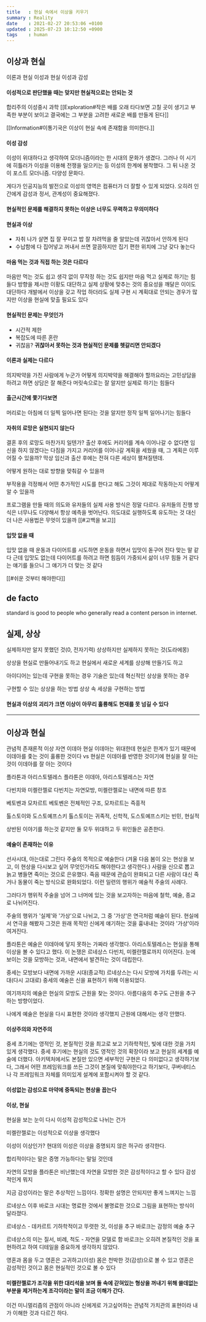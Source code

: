```yaml
---
title   : 현실 속에서 이상을 키우기
summary : Reality
date    : 2021-02-27 20:53:06 +0100
updated : 2025-07-23 10:12:50 +0900
tags    : human
---
```


## 이상과 현실

이론과 현실
이성과 현실
이성과 감성

#### 이성적으로 판단했을 때는 맞지만 현실적으로는 안되는 것

합리주의 이성중시 과학
[[Exploration#작은 배를 오래 타다보면 고칠 곳이 생기고 부족한 부분이 보이고 결국에는 그 부분을 고려한 새로운 배를 만들게 된다]]

[[Information#이통기국은 이상이 현실 속에 존재함을 의미한다.]]

#### 이성 감성

이성이 위대하다고 생각하여 모더니즘이라는 한 시대의 문화가 생겼다.
그러나 이 시기에 히틀러가 이성을 이용해 전쟁을 일으키는 등
이성의 한계에 봉착했다. 그 뒤 나온 것이 포스트 모더니즘. 다양성 문화다.

게다가 인공지능의 발전으로 이성의 영역은 컴퓨터가 더 잘할 수 있게 되었다.
오히려 인간에게 감성과 정서, 관계성이 중요해졌다.

#### 현실적인 문제를 해결하지 못하는 이상은 너무도 무력하고 무의미하다

#### 현실과 이상

- 자취 나가 살면 집 잘 꾸미고 밥 잘 차려먹을 줄 알았는데 귀찮아서 안하게 된다
- 수납함에 다 집어넣고 꺼내서 쓰면 깔끔하지만 집기 편한 위치에 그냥 갖다 놓는다

#### 마음 먹는 것과 직접 하는 것은 다르다

마음만 먹는 것도 쉽고 생각 없이 무작정 하는 것도 쉽지만 마음 먹고 실제로 하기는 힘들다
방향을 제시한 이황도 대단하고 실제 상황에 맞추는 것의 중요성을 깨달은 이이도 대단하다
개발에서 이상을 갖고 작업 하더라도 실제 구현 시 계획대로 안되는 경우가 많지만 이상을 현실에 맞출 필요도 있다

#### 현실적인 문제는 무엇인가

- 시간적 제한
- 복잡도에 따른 혼란
- 귀찮음?
  **귀찮아서 못하는 것과 현실적인 문제를 헷갈리면 안되겠다**

#### 이론과 실제는 다르다

의지박약을 가진 사람에게 누군가 어떻게 의지박약을 해결해야 할까요라는 고민상담을 하려고 하면 상담은 잘 해준다
머릿속으로는 잘 알지만 실제로 하기는 힘들다

#### 출근시간에 쫓기다보면

머리로는 아침에 더 일찍 일어나면 된다는 것을 알지만 정작 일찍 일어나기는 힘들다

#### 자취의 로망은 실현되지 않는다

결혼 후의 로망도 마찬가지 일텐가?
출산 후에도 커리어를 계속 이어나갈 수 없다면 임신을 하지 않겠다는 다짐을 가지고 커리어를 이어나갈 계획을 세웠을 때, 그 계획은 이루어질 수 있을까?
막상 임신과 출산 후에는 전혀 다른 세상이 펼쳐질텐데.

어떻게 원하는 대로 방향을 맞춰갈 수 있을까

부작용을 걱정해서 어떤 추가적인 시도를 한다고 해도 그것이 제대로 작동하는지 어떻게 알 수 있을까

프로그램을 만들 때의 의도와 유저들의 실제 사용 방식은 정말 다르다. 유저들의 진행 방식은 너무나도 다양해서 항상 예측을 벗어난다.
의도대로 실행하도록 유도하는 것 대신 더 나은 사용법은 무엇이 있을까
[[#고백을 보고]]

#### 입맛 없을 때

입맛 없을 때 운동과 다이어트를 시도하면 운동을 하면서 입맛이 돋구어 진다
맞는 말 같다 근데 입맛도 없는데 다이어트를 하려고 하면 힘듬이 가중되서 삶이 너무
힘들 거 같다는 얘기를 들으니 그 얘기가 더 맞는 것 같다

[[#쉬운 것부터 해야한다]]

## de facto

standard is good to people who generally read a content person in internet.

## 실제, 상상

실제하지만 알지 못했던 것(0, 전자기력)
상상하지만 실제하지 못하는 것(도라에몽)

상상을 현실로 만들어내기도 하고
현실에서 새로운 세계를 상상해 만들기도 하고

아이디어는 있는데 구현을 못하는 경우
기술은 있는데 혁신적인 상상을 못하는 경우

구현할 수 있는 상상을 하는 방법
상상 속 세상을 구현하는 방법

#### 현실과 이상의 괴리가 크면 이상이 아무리 훌륭해도 현재를 못 넘길 수 있다

---

## 이상과 현실

관념적 존재론적
이상 자연
이데아 현실
이데아는 위대한데 현실은 한계가 있기 때문에 이데아를 좇는 것이 훌륭한 것이다
vs 현실은 이데아를 반영한 것이기에 현실을 잘 아는 것이 이데아를 잘 아는 것이다

플라톤과 아리스토텔레스
플라톤은 이데아, 아리스토텔레스는 자연

다빈치와 미켈란젤로
다빈치는 자연모방, 미켈란젤로는 내면에 따른 창조

베토벤과 모차르트
베토벤은 전체적인 구조, 모차르트는 즉흥적

톨스토이와 도스토예프스키
톨스토이는 귀족적, 신학적,
도스토예프스키는 빈민, 현실적

상반된 이야기를 하는것 같지만 둘 모두 위대하고 두 위인들은 공존한다.

#### 예술이 존재하는 이유

선사시대, 아는대로 그린다
주술의 목적으로 예술한다
(겨울 다음 봄이 오는 현상을 보고, 이 현상을 다시보고 싶어 무엇인가라도 해야한다고 생각한다.)
사람을 신으로 뽑고 늙고 병들면 죽이는 것으로 은유했다.
죽음 때문에 관습이 완화되고 다른 사람이 대신 죽거나 동물이 죽는 방식으로 완화되었다.
이런 일련의 행위가 예술적 주술의 사례다.

그러다가 행위적 주술을 넘어 그 너머에 있는 것을 보고자하는 마음에 철학, 예술, 종교로 나뉘어진다.

주술의 행위가 '실제'와 '가상'으로 나뉘고, 그 중 '가상'은 연극처럼 예술이 된다.
현실에서 연극을 해봤자 그것은 원래 목적인 신에게 얘기하는 것을 흉내내는 것이라 '가상'이라 여겨진다.

플라톤은 예술은 이데아에 닿지 못하는 가짜라 생각했다.
아리스토텔레스는 현실을 통해 이상을 볼 수 있다고 했다.
이 논쟁은 르네상스 다빈치, 미켈란젤로까지 이어진다.
눈에 보이는 것을 모방하는 것과, 내면에서 발견하는 것이 대립한다.

중세는 모방보다 내면에 가까운 시대(종교적)
르네상스는 다시 모방에 가치를 두려는 시대(다시 고대로)
중세의 예술은 신을 표현하기 위해 이용되었다.

여기까지의 예술은 현실의 모방도 근원을 찾는 것이다.
아름다움의 추구도 근원을 추구하는 방향이었다.

나에게 예술은 현실을 다시 표현한 것이라 생각했지 근원에 대해서는 생각 안했다.

#### 이상주의와 자연주의

중세 초기에는 영적인 것, 본질적인 것을 최고로 보고 기하학적인, 빛에 대한 것을
가치 있게 생각했다.
중세 후기에는 현실의 것도 영적인 것의 확장이라 보고 현실의 세계를 예술에 더했다.
아키텍처에서도 본질만 있으면 세부적인 구현은 다 의미없다고 생각하기보다, 그래서
어떤 프레임워크를 쓰든 그것이 본질에 맞춰야한다고 하기보다, 쿠버네티스나 각
프레임워크 자체를 의미있게 설계에 포함시켜야 할 것 같다.

#### 이성없는 감성으로 마약에 중독되는 현상을 꼽는다

#### 이상, 현실

현실을 보는 눈이 다시 이성적 감성적으로 나뉘는 건가

미켈란젤로는 이성적으로 이상을 생각했다

이성이 이상인가?
현대의 이성은 이상을 증명되지 않은 허구라 생각한다.

합리적이다는 말은 증명 가능하다는 말일 것인데

자연의 모방을 플라톤은 비난했는데 자연을 모방한 것은 감성적이다고 할 수 있다
감성적인게 뭐지

지금 감성이라는 말은 추상적인 느낌이다. 정확한 설명은 안되지만 좋게 느껴지는 느낌

르네상스 이후 바로크 시대는 명료한 것에서 불명료한 것으로 그림을 표현하는 방식이 달라졌다.

르네상스 - 데카르트 기하학적이고 뚜렷한 것, 이성을 추구
바로크는 감정의 예술 추구

르네상스의 미는 질서, 비례, 척도 - 자연을 모델로 함
바로크는 오히려 본질적인 것을 표현하려고 하여 디테일을 중요하게 생각하지 않았다.

영혼과 몸을 두고
영혼은 고귀하고(이성) 몸은 천박한 것(감성)으로 볼 수 있고
영혼은 감성적인 것이고 몸은 현실적인 것으로 볼 수 있다

#### 미켈란젤로가 조각을 위한 대리석을 보며 돌 속에 갇혀있는 형상을 꺼내기 위해 쓸데없는 부분을 제거하는게 조각이라는 말이 조금 이해가 간다.

이건 미니멀리즘의 관점이 아니라 신에게로 가고싶어하는 관념적 가치관의 표현이라 내가 이해한 것과 다르긴 하다.
